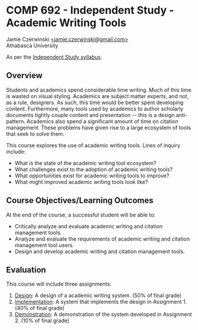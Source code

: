 # COMP 692 - Independent Study - Academic Writing Tools
Jamie Czerwinski [\<jamie.czerwinski@gmail.com\>](jamie.czerwinski@gmail.com)  
Athabasca University

As per the [Independent Study syllabus](http://www.athabascau.ca/syllabi/comp/comp692_3.php).

## Overview

Students and academics spend considerable time writing. Much of this time is wasted on visual styling. Academics are subject matter experts, and not, as a rule, designers. As such, this time would be better spent developing content. Furthermore, many tools used by academics to author scholarly documents tightly couple content and presentation -- this is a design anti-pattern. Academics also spend a significant amount of time on citation management. These problems have given rise to a large ecosystem of tools that seek to solve them.

This course explores the use of academic writing tools. Lines of inquiry include:

- What is the state of the academic writing tool ecosystem?
- What challenges exist to the adoption of academic writing tools?
- What opportunities exist for academic writing tools to improve?
- What might improved academic writing tools look like?

## Course Objectives/Learning Outcomes

At the end of the course, a successful student will be able to:

- Critically analyze and evaluate academic writing and citation management tools.
- Analyze and evaluate the requirements of academic writing and citation management tool users.
- Design and develop academic writing and citation management tools.

## Evaluation

This course will include three assignments:

1. [Design](assignment-1.md): A design of a academic writing system. (50% of final grade)
2. [Implementation](assignment-2.md): A system that implements the design in Assignment 1. (40% of final grade)
3. [Demonstration](assignment-3.md): A demonstration of the system developed in Assignment 2. (10% of final grade)
